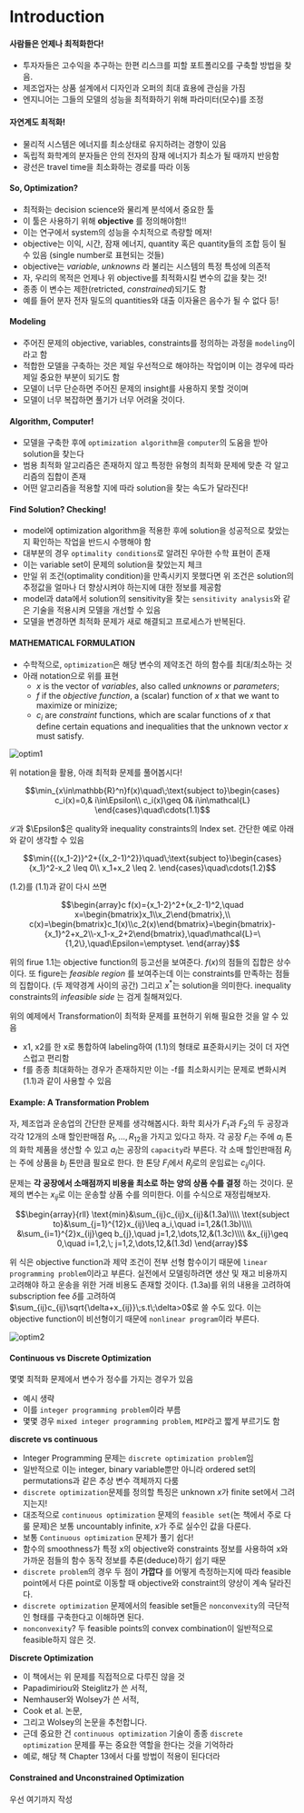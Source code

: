 # Introduction

#### 사람들은 언제나 최적화한다!
- 투자자들은 고수익을 추구하는 한편 리스크를 피할 포트폴리오를 구축할 방법을 찾음.
- 제조업자는 상품 설계에서 디자인과 오퍼의 최대 효용에 관심을 가짐
- 엔지니어는 그들의 모델의 성능을 최적화하기 위해 파라미터(모수)를 조정

#### 자연계도 최적화!
- 물리적 시스템은 에너지를 최소상태로 유지하려는 경향이 있음
- 독립적 화학계의 분자들은 안의 전자의 잠재 에너지가 최소가 될 때까지 반응함
- 광선은 travel time을 최소화하는 경로를 따라 이동

#### So, Optimization?
- 최적화는 decision science와 물리계 분석에서 중요한 툴
- 이 툴은 사용하기 위해 **objective** 를 정의해야함!!
- 이는 연구에서 system의 성능을 수치적으로 측량할 메져!
- objective는 이익, 시간, 잠재 에너지, quantity 혹은 quantity들의 조합 등이 될 수 있음 (single number로 표현되는 것들)
- objective는 _variable_, _unknowns_ 라 불리는 시스템의 특정 특성에 의존적
- 자, 우리의 목적은 언제나 위 objective를 최적화시킬 변수의 값을 찾는 것!
- 종종 이 변수는 제한(retricted, _constrained_)되기도 함
- 예를 들어 분자 전자 밀도의 quantities와 대출 이자율은 음수가 될 수 없다 등!

#### Modeling
- 주어진 문제의 objective, variables, constraints를 정의하는 과정을 `modeling`이라고 함
- 적합한 모델을 구축하는 것은 제일 우선적으로 해야하는 작업이며 이는 경우에 따라 제일 중요한 부분이 되기도 함
- 모델이 너무 단순하면 주어진 문제의 insight를 사용하지 못할 것이며
- 모델이 너무 복잡하면 풀기가 너무 어려울 것이다.

#### Algorithm, Computer!
- 모델을 구축한 후에 `optimization algorithm`을 `computer`의 도움을 받아 solution을 찾는다
- 범용 최적화 알고리즘은 존재하지 않고 특정한 유형의 최적화 문제에 맞춘 각 알고리즘의 집합이 존재
- 어떤 알고리즘을 적용할 지에 따라 solution을 찾는 속도가 달라진다!

#### Find Solution? Checking!
- model에 optimization algorithm을 적용한 후에 solution을 성공적으로 찾았는지 확인하는 작업을 반드시 수행해야 함
- 대부분의 경우 `optimality conditions`로 알려진 우아한 수학 표현이 존재
- 이는 variable set이 문제의 solution을 찾았는지 체크
- 만일 위 조건(optimality condition)을 만족시키지 못했다면 위 조건은 solution의 추정값을 얼마나 더 향상시켜야 하는지에 대한 정보를 제공함
- model과 data에서 solution의 sensitivity을 찾는 `sensitivity analysis`와 같은 기술을 적용시켜 모델을 개선할 수 있음
- 모델을 변경하면 최적화 문제가 새로 해결되고 프로세스가 반복된다.

#### MATHEMATICAL FORMULATION
- 수학적으로, `optimization`은 해당 변수의 제약조건 하의 함수를 최대/최소하는 것
- 아래 notation으로 위를 표현
  - $x\text{ is the vector of }variables\text{, also called }unknowns\text{ or }parameters;$
  - $f\text{ if the }objective\;function\text{, a (scalar) function of }x\text{ that we want to maximize or minizize;}$
  - $c_i\text{ are }constraint\text{ functions, which are scalar functions of }x\text{ that define certain equations and inequalities that the unknown vector }x\text{ must satisfy.}$

![optim1](https://user-images.githubusercontent.com/37775784/79321847-ec78cf00-7f46-11ea-8184-a29fc75f9c34.PNG)

위 notation을 활용, 아래 최적화 문제를 풀어봅시다!

$$\min_{x\in\mathbb{R}^n}f(x)\quad\;\text{subject to}\begin{cases}
    c_i(x)=0,& i\in\Epsilon\\
    c_i(x)\geq 0& i\in\mathcal{L}
\end{cases}\quad\cdots(1.1)$$

$\mathcal{L}$과 $\Epsilon$은 quality와 inequality constraints의 Index set.
간단한 예로 아래와 같이 생각할 수 있음

$$\min{{(x_1-2)}^2+{(x_2-1)^2}}\quad\;\text{subject to}\begin{cases}
    {x_1}^2-x_2 \leq 0\\
    x_1+x_2 \leq 2.
\end{cases}\quad\cdots(1.2)$$

(1.2)를 (1.1)과 같이 다시 쓰면

$$\begin{array}c
f(x)={x_1-2}^2+(x_2-1)^2,\quad x=\begin{bmatrix}x_1\\x_2\end{bmatrix},\\
c(x)=\begin{bmatrix}c_1(x)\\c_2(x)\end{bmatrix}=\begin{bmatrix}-{x_1}^2+x_2\\-x_1-x_2+2\end{bmatrix},\quad\mathcal{L}=\{1,2\},\quad\Epsilon=\emptyset.
\end{array}$$

위의 firue 1.1는 objective function의 등고선을 보여준다. $f(x)$의 점들의 집합은 상수이다. 또 figure는 _feasible region_ 를 보여주는데 이는 constraints를 만족하는 점들의 집합이다. (두 제약경계 사이의 공간) 그리고 $x^\ast$는 solution을 의미한다. inequality constraints의 _infeasible side_ 는 검게 칠해져있다.

위의 예제에서 Transformation이 최적화 문제를 표현하기 위해 필요한 것을 알 수 있음
- x1, x2를 한 x로 통합하여 labeling하여 (1.1)의 형태로 표준화시키는 것이 더 자연스럽고 편리함
- f를 종종 최대화하는 경우가 존재하지만 이는 -f를 최소화시키는 문제로 변화시켜 (1.1)과 같이 사용할 수 있음

#### Example: A Transformation Problem
자, 제조업과 운송업의 간단한 문제를 생각해봅시다.
화학 회사가 $F_1$과 $F_2$의 두 공장과 각각 12개의 소매 할인판매점 $R_1,\dots,R_{12}$을 가지고 있다고 하자. 각 공장 $F_i$는 주에 $a_i$ 톤의 화학 제품을 생산할 수 있고 $a_i$는 공장의 `capacity`라 부른다. 각 소매 할인판매점 $R_j$는 주에 상품을 $b_j$ 톤만큼 필요로 한다. 한 톤당 $F_i$에서 $R_j$로의 운임료는 $c_{ij}$이다.

문제는 **각 공장에서 소매점까지 비용을 최소로 하는 양의 상품 수를 결정** 하는 것이다. 문제의 변수는 $x_{ij}$로 이는 운송할 상품 수를 의미한다. 이를 수식으로 재정립해보자.

$$\begin{array}{rll}
\text{min}&\sum_{ij}c_{ij}x_{ij}&(1.3a)\\\\
\text{subject to}&\sum_{j=1}^{12}x_{ij}\leq a_i,\quad i=1,2&(1.3b)\\\\
&\sum_{i=1}^{2}x_{ij}\geq b_{j},\quad j=1,2,\dots,12,&(1.3c)\\\\
&x_{ij}\geq 0,\quad i=1,2,\; j=1,2,\dots,12,&(1.3d)
\end{array}$$

위 식은 objective function과 제약 조건이 전부 선형 함수이기 때문에 `linear programming problem`이라고 부른다. 실전에서 모델링하려면 생산 및 재고 비용까지 고려해야 하고 운송을 위한 거래 비용도 존재할 것이다.
(1.3a)를 위의 내용을 고려하여 subscription fee $\delta$를 고려하여 $\sum_{ij}c_{ij}\sqrt{\delta+x_{ij}}\;s.t\;\delta>0$로 쓸 수도 있다. 이는 objective function이 비선형이기 때문에 `nonlinear program`이라 부른다.

![optim2](https://user-images.githubusercontent.com/37775784/79326913-9576f800-7f4e-11ea-8bb8-77c5aba49988.PNG)

#### Continuous vs Discrete Optimization
몇몇 최적화 문제에서 변수가 정수를 가지는 경우가 있음
- 예시 생략
- 이를 `integer programming problem`이라 부름
- 몇몇 경우 `mixed integer programming problem`, `MIP`라고 짧게 부르기도 함

**discrete vs continuous**
- Integer Programming 문제는 `discrete optimization problem`임
- 일반적으로 이는 integer, binary variable뿐만 아니라 ordered set의 permutations과 같은 추상 변수 객체까지 다룸
- `discrete optimization`문제를 정의할 특징은 unknown $x$가 finite set에서 그려지는지!
- 대조적으로 `continuous optimization` 문제의 `feasible set`(논 책에서 주로 다룰 문제)은 보통 uncountably infinite, $x$가 주로 실수인 값을 다룬다.
- 보통 `Continuous optimization` 문제가 풀기 쉽다!
- 함수의 smoothness가 특정 x의 objective와 constraints 정보를 사용하여 x와 가까운 점들의 함수 동작 정보를 추론(deduce)하기 쉽기 때문
- `discrete problem`의 경우 두 점이 **가깝다** 를 어떻게 측정하는지에 따라 feasible point에서 다른 point로 이동할 때 objective와 constraint의 양상이 계속 달라진다.
- `discrete optimization` 문제에서의 feasible set들은 `nonconvexity`의 극단적인 형태를 구축한다고 이해하면 된다.
- `nonconvexity`? 두 feasible points의 convex combination이 일반적으로 feasible하지 않은 것.

**Discrete Optimization**
- 이 책에서는 위 문제를 직접적으로 다루진 않을 것
- Papadimiriou와 Steiglitz가 쓴 서적,
- Nemhauser와 Wolsey가 쓴 서적,
- Cook et al. 논문,
- 그리고 Wolsey의 논문을 추천합니다.
- 근데 중요한 건 `continuous optimization` 기술이 종종 `discrete optimization` 문제를 푸는 중요한 역할을 한다는 것을 기억하라
- 예로, 해당 책 Chapter 13에서 다룰 방법이 적용이 된다더라

#### Constrained and Unconstrained Optimization
우선 여기까지 작성
